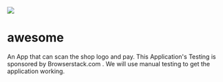<a href="https://www.browserstack.com/"><img src='https://www.browserstack.com/images/layout/browserstack-logo-600x315.png'/></a>

# awesome
An App that can scan the shop logo and pay.
This Application's Testing is sponsored by Browserstack.com . We will use manual testing to get the application working.
